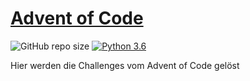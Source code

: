 #  [Advent of Code](https://adventofcode.com/)

![GitHub repo size](https://img.shields.io/github/repo-size/flachderplatte/adventofcode_py)
[![Python 3.6](https://img.shields.io/badge/python-3.8.10-blue.svg)](https://www.python.org/downloads/release/python-3810/)

Hier werden die Challenges vom Advent of Code gelöst

